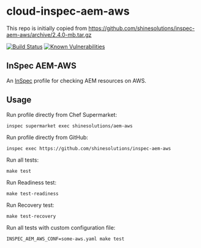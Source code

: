 # cloud-inspec-aem-aws

This repo is initially copied from https://github.com/shinesolutions/inspec-aem-aws/archive/2.4.0-mb.tar.gz

[![Build Status](https://github.com/shinesolutions/inspec-aem-aws/workflows/CI/badge.svg)](https://github.com/shinesolutions/inspec-aem-aws/actions?query=workflow%3ACI)
[![Known Vulnerabilities](https://snyk.io/test/github/shinesolutions/inspec-aem-aws/badge.svg)](https://snyk.io/test/github/shinesolutions/inspec-aem-aws)

InSpec AEM-AWS
----------

An [InSpec](https://www.inspec.io) profile for checking AEM resources on AWS.

Usage
-----

Run profile directly from Chef Supermarket:

    inspec supermarket exec shinesolutions/aem-aws

Run profile directly from GitHub:

    inspec exec https://github.com/shinesolutions/inspec-aem-aws

Run all tests:

    make test

Run Readiness test:

    make test-readiness

Run Recovery test:

    make test-recovery

Run all tests with custom configuration file:

    INSPEC_AEM_AWS_CONF=some-aws.yaml make test
